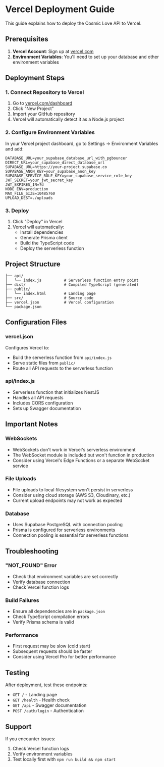 # Vercel Deployment Guide

This guide explains how to deploy the Cosmic Love API to Vercel.

## Prerequisites

1. **Vercel Account**: Sign up at [vercel.com](https://vercel.com)
2. **Environment Variables**: You'll need to set up your database and other environment variables

## Deployment Steps

### 1. Connect Repository to Vercel

1. Go to [vercel.com/dashboard](https://vercel.com/dashboard)
2. Click "New Project"
3. Import your GitHub repository
4. Vercel will automatically detect it as a Node.js project

### 2. Configure Environment Variables

In your Vercel project dashboard, go to Settings → Environment Variables and add:

```
DATABASE_URL=your_supabase_database_url_with_pgbouncer
DIRECT_URL=your_supabase_direct_database_url
SUPABASE_URL=https://your-project.supabase.co
SUPABASE_ANON_KEY=your_supabase_anon_key
SUPABASE_SERVICE_ROLE_KEY=your_supabase_service_role_key
JWT_SECRET=your_jwt_secret_key
JWT_EXPIRES_IN=7d
NODE_ENV=production
MAX_FILE_SIZE=10485760
UPLOAD_DEST=./uploads
```

### 3. Deploy

1. Click "Deploy" in Vercel
2. Vercel will automatically:
   - Install dependencies
   - Generate Prisma client
   - Build the TypeScript code
   - Deploy the serverless function

## Project Structure

```
├── api/
│   └── index.js          # Serverless function entry point
├── dist/                 # Compiled TypeScript (generated)
├── public/
│   └── index.html        # Landing page
├── src/                  # Source code
├── vercel.json           # Vercel configuration
└── package.json
```

## Configuration Files

### vercel.json
Configures Vercel to:
- Build the serverless function from `api/index.js`
- Serve static files from `public/`
- Route all API requests to the serverless function

### api/index.js
- Serverless function that initializes NestJS
- Handles all API requests
- Includes CORS configuration
- Sets up Swagger documentation

## Important Notes

### WebSockets
- WebSockets don't work in Vercel's serverless environment
- The WebSocket module is included but won't function in production
- Consider using Vercel's Edge Functions or a separate WebSocket service

### File Uploads
- File uploads to local filesystem won't persist in serverless
- Consider using cloud storage (AWS S3, Cloudinary, etc.)
- Current upload endpoints may not work as expected

### Database
- Uses Supabase PostgreSQL with connection pooling
- Prisma is configured for serverless environments
- Connection pooling is essential for serverless functions

## Troubleshooting

### "NOT_FOUND" Error
- Check that environment variables are set correctly
- Verify database connection
- Check Vercel function logs

### Build Failures
- Ensure all dependencies are in `package.json`
- Check TypeScript compilation errors
- Verify Prisma schema is valid

### Performance
- First request may be slow (cold start)
- Subsequent requests should be faster
- Consider using Vercel Pro for better performance

## Testing

After deployment, test these endpoints:
- `GET /` - Landing page
- `GET /health` - Health check
- `GET /api` - Swagger documentation
- `POST /auth/login` - Authentication

## Support

If you encounter issues:
1. Check Vercel function logs
2. Verify environment variables
3. Test locally first with `npm run build && npm start`
